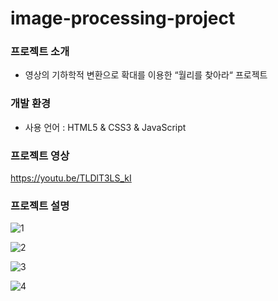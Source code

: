 # image-processing-project

### 프로젝트 소개
 * 영상의 기하학적 변환으로 확대를 이용한 “월리를 찾아라“ 프로젝트

### 개발 환경
  * 사용 언어 : HTML5 & CSS3 & JavaScript

### 프로젝트 영상
https://youtu.be/TLDlT3LS_kI

### 프로젝트 설명
![1](https://user-images.githubusercontent.com/71754176/118424645-8be83280-b702-11eb-89a7-716a73f47ad4.jpg)

![2](https://user-images.githubusercontent.com/71754176/118424723-b3d79600-b702-11eb-883b-16f7f846d1d6.png)

![3](https://user-images.githubusercontent.com/71754176/118424774-c94cc000-b702-11eb-8497-baa131253f52.png)

![4](https://user-images.githubusercontent.com/71754176/118424811-dec1ea00-b702-11eb-9e62-55752fde4dc0.png)



